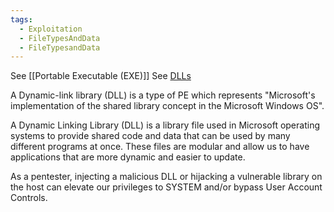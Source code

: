 ```yaml
---
tags:
  - Exploitation
  - FileTypesAndData
  - FileTypesandData
---
```


See [[Portable Executable (EXE)]]
See [DLLs](https://docs.microsoft.com/en-us/troubleshoot/windows-client/deployment/dynamic-link-library)

A Dynamic-link library (DLL) is a type of PE which represents "Microsoft's implementation of the shared library concept in the Microsoft Windows OS".

A Dynamic Linking Library (DLL) is a library file used in Microsoft operating systems to provide shared code and data that can be used by many different programs at once. These files are modular and allow us to have applications that are more dynamic and easier to update. 

As a pentester, injecting a malicious DLL or hijacking a vulnerable library on the host can elevate our privileges to SYSTEM and/or bypass User Account Controls.